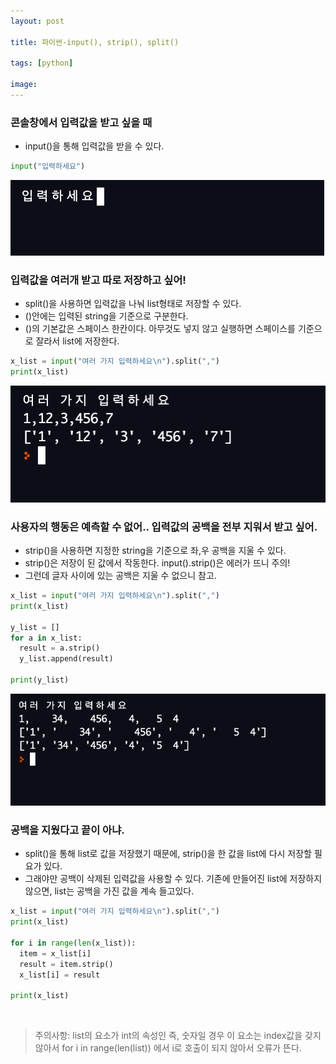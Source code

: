 ```yaml
---
layout: post

title: 파이썬-input(), strip(), split()

tags: [python]

image:
---
```


### 콘솔창에서 입력값을 받고 싶을 때

- input()을 통해 입력값을 받을 수 있다.

```python
input("입력하세요")
```

<img src="/images/posts/python_input_01.png">
<br/>

### 입력값을 여러개 받고 따로 저장하고 싶어!

- split()을 사용하면 입력값을 나눠 list형태로 저장할 수 있다.
- ()안에는 입력된 string을 기준으로 구분한다.
- ()의 기본값은 스페이스 한칸이다. 아무것도 넣지 않고 실행하면 스페이스를 기준으로 잘라서 list에 저장한다.

```python
x_list = input("여러 가지 입력하세요\n").split(",")
print(x_list)
```

<img src="/images/posts/python_input_02.png">
<br/>

### 사용자의 행동은 예측할 수 없어.. 입력값의 공백을 전부 지워서 받고 싶어.

- strip()을 사용하면 지정한 string을 기준으로 좌,우 공백을 지울 수 있다.
- strip()은 저장이 된 값에서 작동한다. input().strip()은 에러가 뜨니 주의!
- 그런데 글자 사이에 있는 공백은 지울 수 없으니 참고.

```python
x_list = input("여러 가지 입력하세요\n").split(",")
print(x_list)

y_list = []
for a in x_list:
  result = a.strip()
  y_list.append(result)

print(y_list)
```

<img src="/images/posts/python_input_03.png">
<br/>

### 공백을 지웠다고 끝이 아냐.

- split()을 통해 list로 값을 저장했기 때문에, strip()을 한 값을 list에 다시 저장할 필요가 있다.
- 그래야만 공백이 삭제된 입력값을 사용할 수 있다. 기존에 만들어진 list에 저장하지 않으면, list는 공백을 가진 값을 계속 들고있다.

```python
x_list = input("여러 가지 입력하세요\n").split(",")
print(x_list)

for i in range(len(x_list)):
  item = x_list[i]
  result = item.strip()
  x_list[i] = result

print(x_list)
```

<br/>

> 주의사항: list의 요소가 int의 속성인 즉, 숫자일 경우 이 요소는 index값을 갖지 않아서 for i in range(len(list)) 에서 i로 호출이 되지 않아서 오류가 뜬다.
